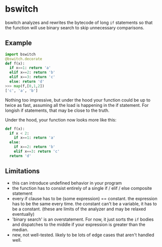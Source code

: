 # bswitch

bswitch analyzes and rewrites the bytecode of long `if` statements so that the function will use binary search to skip unnecessary comparisons.

## Example

```python
import bswitch
@bswitch.decorate
def f(x):
  if x==1: return 'a'
  elif x==2: return 'b'
  elif x==3: return 'c'
  else: return 'd'
>>> map(f,[0,1,2])
['c', 'a', 'b']
```

Nothing too impressive, but under the hood your function could be up to twice as fast, assuming all the load is happening in the if statement. For longish if statements, that may be close to the truth.

Under the hood, your function now looks more like this:

```python
def f(x):
  if x < 2:
    if x==1: return 'a'
  else:
    if x==2: return 'b'
    elif x==3: return 'c'
  return 'd'
```

## Limitations

* this can introduce undefined behavior in your program
* the function has to consist entirely of a single if / elif / else composite statement
* every if clause has to be (some expression) == constant. the expression has to be the same every time. the constant can't be a variable, it has to be a constant. (these are limits of the analyzer and may be relaxed eventually)
* 'binary search' is an overstatement. For now, it just sorts the `if` bodies and dispatches to the middle if your expression is greater than the median.
* new, not well-tested. likely to be lots of edge cases that aren't handled well.
